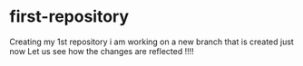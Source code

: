 # first-repository
Creating my 1st repository
i am working on a new branch that is created just now
Let us see how the changes are reflected !!!!
